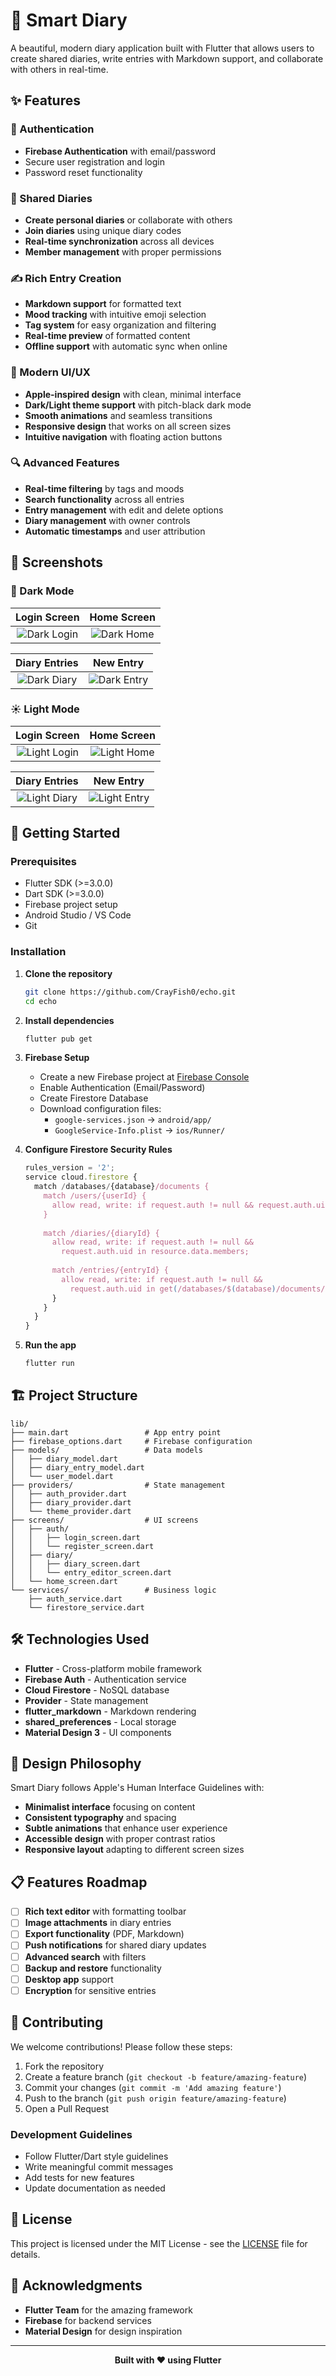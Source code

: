 # 🌟 Smart Diary

A beautiful, modern diary application built with Flutter that allows users to create shared diaries, write entries with Markdown support, and collaborate with others in real-time.

## ✨ Features

### 🔐 Authentication

- **Firebase Authentication** with email/password
- Secure user registration and login
- Password reset functionality

### 📖 Shared Diaries

- **Create personal diaries** or collaborate with others
- **Join diaries** using unique diary codes
- **Real-time synchronization** across all devices
- **Member management** with proper permissions

### ✍️ Rich Entry Creation

- **Markdown support** for formatted text
- **Mood tracking** with intuitive emoji selection
- **Tag system** for easy organization and filtering
- **Real-time preview** of formatted content
- **Offline support** with automatic sync when online

### 🎨 Modern UI/UX

- **Apple-inspired design** with clean, minimal interface
- **Dark/Light theme support** with pitch-black dark mode
- **Smooth animations** and seamless transitions
- **Responsive design** that works on all screen sizes
- **Intuitive navigation** with floating action buttons

### 🔍 Advanced Features

- **Real-time filtering** by tags and moods
- **Search functionality** across all entries
- **Entry management** with edit and delete options
- **Diary management** with owner controls
- **Automatic timestamps** and user attribution

## 📱 Screenshots

### 🌙 Dark Mode

| Login Screen | Home Screen |
|:---:|:---:|
| ![Dark Login](screenshots/dark_login.jpg) | ![Dark Home](screenshots/dark_home.jpg) |

| Diary Entries | New Entry |
|:---:|:---:|
![Dark Diary](screenshots/dark_diary.jpg) | ![Dark Entry](screenshots/dark_entry.jpg) |

### ☀️ Light Mode

| Login Screen | Home Screen |
|:---:|:---:|
| ![Light Login](screenshots/light_login.jpg) | ![Light Home](screenshots/light_home.jpg) |

| Diary Entries | New Entry |
|:---:|:---:|
| ![Light Diary](screenshots/light_diary.jpg) | ![Light Entry](screenshots/light_entry.jpg) |

## 🚀 Getting Started

### Prerequisites

- Flutter SDK (>=3.0.0)
- Dart SDK (>=3.0.0)
- Firebase project setup
- Android Studio / VS Code
- Git

### Installation

1. **Clone the repository**

   ```bash
   git clone https://github.com/CrayFish0/echo.git
   cd echo
   ```

2. **Install dependencies**

   ```bash
   flutter pub get
   ```

3. **Firebase Setup**
   - Create a new Firebase project at [Firebase Console](https://console.firebase.google.com/)
   - Enable Authentication (Email/Password)
   - Create Firestore Database
   - Download configuration files:
     - `google-services.json` → `android/app/`
     - `GoogleService-Info.plist` → `ios/Runner/`

4. **Configure Firestore Security Rules**

   ```javascript
   rules_version = '2';
   service cloud.firestore {
     match /databases/{database}/documents {
       match /users/{userId} {
         allow read, write: if request.auth != null && request.auth.uid == userId;
       }
       
       match /diaries/{diaryId} {
         allow read, write: if request.auth != null && 
           request.auth.uid in resource.data.members;
         
         match /entries/{entryId} {
           allow read, write: if request.auth != null && 
             request.auth.uid in get(/databases/$(database)/documents/diaries/$(diaryId)).data.members;
         }
       }
     }
   }
   ```

5. **Run the app**

   ```bash
   flutter run
   ```

## 🏗️ Project Structure

```
lib/
├── main.dart                 # App entry point
├── firebase_options.dart     # Firebase configuration
├── models/                   # Data models
│   ├── diary_model.dart
│   ├── diary_entry_model.dart
│   └── user_model.dart
├── providers/                # State management
│   ├── auth_provider.dart
│   ├── diary_provider.dart
│   └── theme_provider.dart
├── screens/                  # UI screens
│   ├── auth/
│   │   ├── login_screen.dart
│   │   └── register_screen.dart
│   ├── diary/
│   │   ├── diary_screen.dart
│   │   └── entry_editor_screen.dart
│   └── home_screen.dart
└── services/                 # Business logic
    ├── auth_service.dart
    └── firestore_service.dart
```

## 🛠️ Technologies Used

- **Flutter** - Cross-platform mobile framework
- **Firebase Auth** - Authentication service
- **Cloud Firestore** - NoSQL database
- **Provider** - State management
- **flutter_markdown** - Markdown rendering
- **shared_preferences** - Local storage
- **Material Design 3** - UI components

## 🎨 Design Philosophy

Smart Diary follows Apple's Human Interface Guidelines with:

- **Minimalist interface** focusing on content
- **Consistent typography** and spacing
- **Subtle animations** that enhance user experience
- **Accessible design** with proper contrast ratios
- **Responsive layout** adapting to different screen sizes

## 📋 Features Roadmap

- [ ] **Rich text editor** with formatting toolbar
- [ ] **Image attachments** in diary entries
- [ ] **Export functionality** (PDF, Markdown)
- [ ] **Push notifications** for shared diary updates
- [ ] **Advanced search** with filters
- [ ] **Backup and restore** functionality
- [ ] **Desktop app** support
- [ ] **Encryption** for sensitive entries

## 🤝 Contributing

We welcome contributions! Please follow these steps:

1. Fork the repository
2. Create a feature branch (`git checkout -b feature/amazing-feature`)
3. Commit your changes (`git commit -m 'Add amazing feature'`)
4. Push to the branch (`git push origin feature/amazing-feature`)
5. Open a Pull Request

### Development Guidelines

- Follow Flutter/Dart style guidelines
- Write meaningful commit messages
- Add tests for new features
- Update documentation as needed

## 📄 License

This project is licensed under the MIT License - see the [LICENSE](LICENSE) file for details.

## 🙏 Acknowledgments

- **Flutter Team** for the amazing framework
- **Firebase** for backend services
- **Material Design** for design inspiration

---

<div align="center">
  <b>Built with ❤️ using Flutter</b>
</div>

